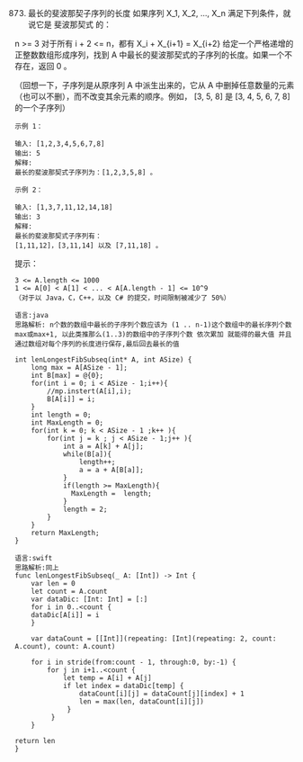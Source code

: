 
873. 最长的斐波那契子序列的长度
如果序列 X_1, X_2, ..., X_n 满足下列条件，就说它是 斐波那契式 的：

n >= 3
对于所有 i + 2 <= n，都有 X_i + X_{i+1} = X_{i+2}
给定一个严格递增的正整数数组形成序列，找到 A 中最长的斐波那契式的子序列的长度。如果一个不存在，返回  0 。

（回想一下，子序列是从原序列 A 中派生出来的，它从 A 中删掉任意数量的元素（也可以不删），而不改变其余元素的顺序。例如， [3, 5, 8] 是 [3, 4, 5, 6, 7, 8] 的一个子序列）
```
示例 1：

输入: [1,2,3,4,5,6,7,8]
输出: 5
解释:
最长的斐波那契式子序列为：[1,2,3,5,8] 。
```
```
示例 2：

输入: [1,3,7,11,12,14,18]
输出: 3
解释:
最长的斐波那契式子序列有：
[1,11,12]，[3,11,14] 以及 [7,11,18] 。
```

提示：
```
3 <= A.length <= 1000
1 <= A[0] < A[1] < ... < A[A.length - 1] <= 10^9
（对于以 Java，C，C++，以及 C# 的提交，时间限制被减少了 50%）
```
```
语言:java
思路解析: n个数的数组中最长的子序列个数应该为 (1 .. n-1)这个数组中的最长序列个数 max或max+1, 以此类推那么(1..3)的数组中的子序列个数 依次累加 就能得的最大值 并且通过数组对每个序列的长度进行保存,最后回去最长的值

int lenLongestFibSubseq(int* A, int ASize) {
    long max = A[ASize - 1];
    int B[max] = @{0};
    for(int i = 0; i < ASize - 1;i++){
        //mp.instert(A[i],i);
        B[A[i]] = i;
    }
    int length = 0;
    int MaxLength = 0;
    for(int k = 0; k < ASize - 1 ;k++ ){
        for(int j = k ; j < ASize - 1;j++ ){
            int a = A[k] + A[j];
            while(B[a]){
                length++;
                a = a + A[B[a]];
            }
            if(length >= MaxLength){
              MaxLength =  length; 
            }
            length = 2;
        }
    }
    return MaxLength;
}
```
```
语言:swift
思路解析:同上
func lenLongestFibSubseq(_ A: [Int]) -> Int {
    var len = 0
    let count = A.count
    var dataDic: [Int: Int] = [:]
    for i in 0..<count {
    dataDic[A[i]] = i
    }

    var dataCount = [[Int]](repeating: [Int](repeating: 2, count: A.count), count: A.count)

    for i in stride(from:count - 1, through:0, by:-1) {
        for j in i+1..<count {
            let temp = A[i] + A[j]
            if let index = dataDic[temp] {
                dataCount[i][j] = dataCount[j][index] + 1
                len = max(len, dataCount[i][j])
             }
         }
    }
         
return len
}

```
